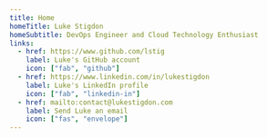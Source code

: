 ```yaml
---
title: Home
homeTitle: Luke Stigdon
homeSubtitle: DevOps Engineer and Cloud Technology Enthusiast
links:
  - href: https://www.github.com/lstig
    label: Luke's GitHub account
    icon: ["fab", "github"]
  - href: https://www.linkedin.com/in/lukestigdon
    label: Luke's LinkedIn profile
    icon: ["fab", "linkedin-in"]
  - href: mailto:contact@lukestigdon.com
    label: Send Luke an email
    icon: ["fas", "envelope"]
---
```

